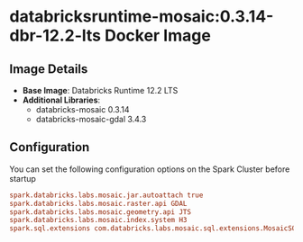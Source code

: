 # databricksruntime-mosaic:0.3.14-dbr-12.2-lts Docker Image

## Image Details

- **Base Image**: Databricks Runtime 12.2 LTS
- **Additional Libraries**: 
    - databricks-mosaic 0.3.14
    - databricks-mosaic-gdal 3.4.3


## Configuration

You can set the following configuration options on the Spark Cluster before startup

```conf
spark.databricks.labs.mosaic.jar.autoattach true
spark.databricks.labs.mosaic.raster.api GDAL
spark.databricks.labs.mosaic.geometry.api JTS
spark.databricks.labs.mosaic.index.system H3
spark.sql.extensions com.databricks.labs.mosaic.sql.extensions.MosaicSQL
```